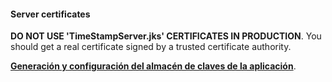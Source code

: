 #### Server certificates

**DO NOT USE 'TimeStampServer.jks' CERTIFICATES IN PRODUCTION**. You should get a real certificate signed by a trusted certificate authority.

[**Generación y configuración del almacén de claves de la aplicación**](https://github.com/votingsystem/votingsystem/wiki/Almacenes-de-claves).


